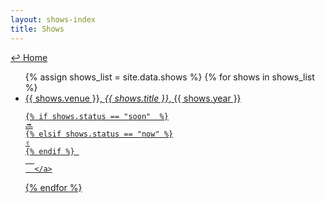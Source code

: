 ```yaml
---
layout: shows-index
title: Shows
---
```

<a href="../">↩ Home </a>
<ul>
{% assign shows_list = site.data.shows %}
{% for shows in shows_list %}
  <li>
      <a href="{{ shows.url }}">
      {{ shows.venue }}, <i>{{ shows.title }}</i>, {{ shows.year }}
      
    {% if shows.status == "soon"  %}
	🔜
	{% elsif shows.status == "now" %}
	✌️
	{% endif %}	
      
      </a>
  </li> 
{% endfor %}
</ul>
